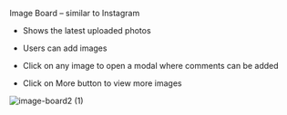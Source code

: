 Image Board – similar to Instagram
- Shows the latest uploaded photos

- Users can add images

- Click on any image to open a modal where comments can be added

- Click on More button to view more images

![image-board2 (1)](https://github.com/osamasenam/imageboard/assets/71031601/d52f5e1d-99e2-4e28-81a7-a1d6d3e2e638)

